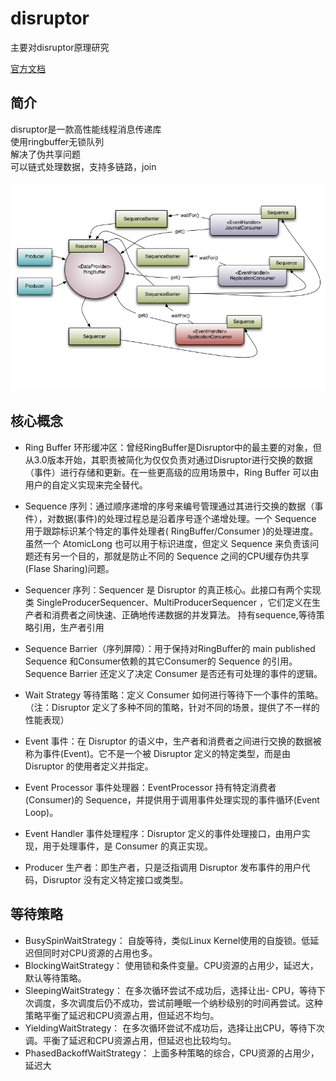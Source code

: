 # disruptor

主要对disruptor原理研究

[官方文档](https://lmax-exchange.github.io/disruptor/user-guide/index.html)

## 简介

disruptor是一款高性能线程消息传递库  
使用ringbuffer无锁队列  
解决了伪共享问题  
可以链式处理数据，支持多链路，join

![avatar](img/models.png)

## 核心概念

- Ring Buffer 环形缓冲区：曾经RingBuffer是Disruptor中的最主要的对象，但从3.0版本开始，其职责被简化为仅仅负责对通过Disruptor进行交换的数据（事件）进行存储和更新。在一些更高级的应用场景中，Ring Buffer 可以由用户的自定义实现来完全替代。

- Sequence 序列：通过顺序递增的序号来编号管理通过其进行交换的数据（事件），对数据(事件)的处理过程总是沿着序号逐个递增处理。一个 Sequence 用于跟踪标识某个特定的事件处理者( RingBuffer/Consumer )的处理进度。虽然一个 AtomicLong 也可以用于标识进度，但定义 Sequence 来负责该问题还有另一个目的，那就是防止不同的 Sequence 之间的CPU缓存伪共享(Flase Sharing)问题。


- Sequencer 序列：Sequencer 是 Disruptor 的真正核心。此接口有两个实现类 SingleProducerSequencer、MultiProducerSequencer ，它们定义在生产者和消费者之间快速、正确地传递数据的并发算法。
持有sequence,等待策略引用，生产者引用

- Sequence Barrier（序列屏障）：用于保持对RingBuffer的 main published Sequence 和Consumer依赖的其它Consumer的 Sequence 的引用。 Sequence Barrier 还定义了决定 Consumer 是否还有可处理的事件的逻辑。

- Wait Strategy 等待策略：定义 Consumer 如何进行等待下一个事件的策略。 （注：Disruptor 定义了多种不同的策略，针对不同的场景，提供了不一样的性能表现）

- Event 事件：在 Disruptor 的语义中，生产者和消费者之间进行交换的数据被称为事件(Event)。它不是一个被 Disruptor 定义的特定类型，而是由 Disruptor 的使用者定义并指定。

- Event Processor 事件处理器：EventProcessor 持有特定消费者(Consumer)的 Sequence，并提供用于调用事件处理实现的事件循环(Event Loop)。

- Event Handler 事件处理程序：Disruptor 定义的事件处理接口，由用户实现，用于处理事件，是 Consumer 的真正实现。

- Producer 生产者：即生产者，只是泛指调用 Disruptor 发布事件的用户代码，Disruptor 没有定义特定接口或类型。

## 等待策略

- BusySpinWaitStrategy： 自旋等待，类似Linux Kernel使用的自旋锁。低延迟但同时对CPU资源的占用也多。
- BlockingWaitStrategy： 使用锁和条件变量。CPU资源的占用少，延迟大，默认等待策略。
- SleepingWaitStrategy： 在多次循环尝试不成功后，选择让出- CPU，等待下次调度，多次调度后仍不成功，尝试前睡眠一个纳秒级别的时间再尝试。这种策略平衡了延迟和CPU资源占用，但延迟不均匀。
- YieldingWaitStrategy： 在多次循环尝试不成功后，选择让出CPU，等待下次调。平衡了延迟和CPU资源占用，但延迟也比较均匀。
- PhasedBackoffWaitStrategy： 上面多种策略的综合，CPU资源的占用少，延迟大


